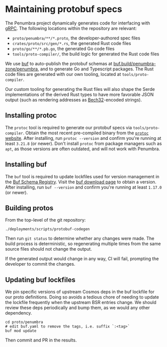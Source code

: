 # Maintaining protobuf specs

The Penumbra project dynamically generates code for interfacing
with [gRPC]. The following locations within the repository
are relevant:

  * `proto/penumbra/**/*.proto`, the developer-authored spec files
  * `crates/proto/src/gen/*.rs`, the generated Rust code files
  * `proto/go/**/*.pb.go`, the generated Go code files
  * `tools/proto-compiler/`, the build logic for generated the Rust code files

We use [buf] to auto-publish the protobuf schemas at
[buf.build/penumbra-zone/penumbra][protobuf], and to generate Go and Typescript packages.
The Rust code files are generated with our own tooling, located at `tools/proto-compiler`.

Our custom tooling for generating the Rust files will also shape the Serde implementations
of the derived Rust types to have more favorable JSON output (such as rendering
addresses as [Bech32]-encoded strings).

## Installing protoc

The `protoc` tool is required to generate our protobuf specs via `tools/proto-compiler`.
Obtain the most recent pre-compiled binary from the [`protoc` website].
After installing, run `protoc --version` and confirm you're running
at least `3.21.8` (or newer). Don't install `protoc` from package managers
such as `apt`, as those versions are often outdated, and will not work
with Penumbra.

## Installing buf

The `buf` tool is required to update lockfiles used for version management in
the [Buf Schema Registry](https://buf.build.penumbra-zone/penumbra). Visit
the [buf download page](https://buf.build/docs/installation/) to obtain a version.
After installing, run `buf --version` and confirm you're running at least
`1.17.0` (or newer).

## Building protos

From the top-level of the git repository:

```shell
./deployments/scripts/protobuf-codegen
```

Then run `git status` to determine whether any changes were made.
The build process is deterministic, so regenerating multiple times
from the same source files should not change the output.

If the generated output would change in any way, CI will
fail, prompting the developer to commit the changes.

## Updating buf lockfiles
We pin specific versions of upstream Cosmos deps in the buf lockfile
for our proto definitions. Doing so avoids a tedious chore of needing
to update the lockfile frequently when the upstream BSR entries change.
We should review these deps periodically and bump them, as we would any other dependency.

```shell
cd proto/penumbra
# edit buf.yaml to remove the tags, i.e. suffix `:<tag>`
buf mod update
```

Then commit and PR in the results.

[`protoc` website]: https://grpc.io/docs/protoc-installation/#install-pre-compiled-binaries-any-os
[proto-compiler]: https://github.com/penumbra-zone/penumbra/tree/main/tools/proto-compiler
[gRPC]: https://grpc.io/
[protobuf]: https://buf.build/penumbra-zone/penumbra
[buf]: https://buf.build/
[Bech32]: https://en.bitcoin.it/wiki/Bech32
